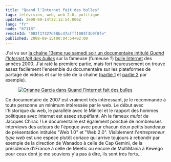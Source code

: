 ```yaml
---
title: "Quand l'Internet fait des bulles"
tags: télévision, web, web 2.0, politique
updated: 2008-09-14T22:13:54.000Z
lang: "fr"
node: "67118"
remoteId: "002f17327d58bc47afff1003f3b9f0fe"
published: 2008-09-15T00:04:54+02:00
---
```


J'ai vu sur [la chaîne 13eme rue samedi soir un documentaire intitulé *Quand l'Internet fait des bulles*](http://www.13emerue.fr/13emerue/cache/programmes/quand-linternet-fait-des-bulles.htm) sur la fameuse (fumeuse ?) [bulle Internet](http://fr.wikipedia.org/wiki/Bulle_Internet) des années 2000. J'ai raté la première partie, mais fort heureusement on trouve assez facilement l'ensemble du documentaire sur les plateformes de partage de vidéos et sur le site de la chaîne ([partie 1](http://www.youtube.com/watch?v=Hj7KoLITX0k) et [partie 2](http://www.youtube.com/watch?v=7AzOPqJdcIM) par exemple).

<figure class="object-left"><a href="/images/orianne-garcia-dans-quand-l-internet-fait-des-bulles.jpg"><img loading="lazy" src="/images/330x/orianne-garcia-dans-quand-l-internet-fait-des-bulles.jpg" alt="Orianne Garcia dans Quand l'Internet fait des bulles">
</a></figure>


Ce documentaire de 2007 est vraiment très intéressant, je le recommande à toute personne un minimum intéressée par le web. Le début avec l'historique du web, le parallèle avec le Minitel et le rapport des hommes politiques avec Internet est assez stupéfiant. Ah le fameux *mulot* de Jacques Chirac ! Le documentaire est également ponctué de nombreuses interviews des acteurs de l'époque avec pour chacun deux petits bandeaux de présentation intitulés &quot;Web 1.0&quot; et &quot;Web 2.0&quot;. Visiblement l'*entrepreneur type web* est une espèce plutôt coriace qui arrive toujours à rebondir par exemple de la direction de Wanadoo à celle de Cap Gemini, de la présidence d'iFrance à celle de Meetic ou encore de MultiMania à Kewego pour ceux dont je me souviens y'a pas à dire, ils sont très forts…

